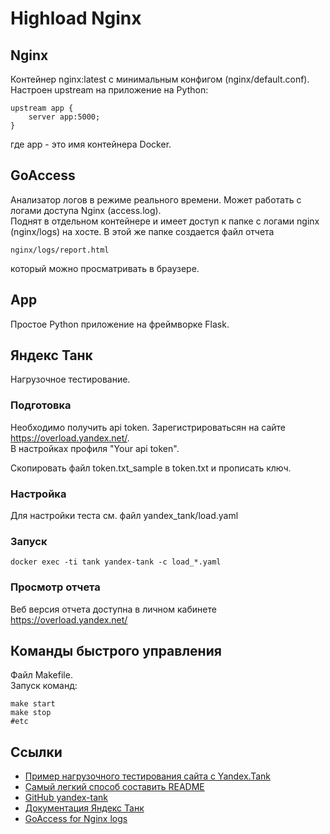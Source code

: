# Highload Nginx

## Nginx
Контейнер nginx:latest с минимальным конфигом (nginx/default.conf).  
Настроен upstream на приложение на Python:
```
upstream app {
    server app:5000;
}
```
где app - это имя контейнера Docker.  

## GoAccess
Анализатор логов в режиме реального времени. Может работать с логами доступа Nginx (access.log).   
Поднят в отдельном контейнере и имеет доступ к папке с логами nginx (nginx/logs) на хосте.
В этой же папке создается файл отчета 
```
nginx/logs/report.html
```
который можно просматривать в браузере.

## App
Простое Python приложение на фреймворке Flask.

## Яндекс Танк
Нагрузочное тестирование.  

### Подготовка
Необходимо получить api token.
Зарегистрироватьсян на сайте https://overload.yandex.net/.  
В настройках профиля "Your api token".

Скопировать файл token.txt_sample в token.txt и прописать ключ.

### Настройка
Для настройки теста см. файл yandex_tank/load.yaml

### Запуск
```
docker exec -ti tank yandex-tank -c load_*.yaml
```
### Просмотр отчета
Веб версия отчета доступна в личном кабинете https://overload.yandex.net/ 

## Команды быстрого управления
Файл Makefile.  
Запуск команд:
```
make start
make stop
#etc
```

## Ссылки

 - [Пример нагрузочного тестирования сайта с Yandex.Tank](https://serveradmin.ru/primer-nagruzochnogo-testirovaniya-sajta-s-yandex-tank/)
 - [Самый легкий способ составить README](https://readme.so/ru)
 - [GitHub yandex-tank](https://github.com/yandex/yandex-tank)
 - [Документация Яндекс Танк](https://yandextank.readthedocs.io/en/latest/index.html)
 - [GoAccess for Nginx logs](https://goaccess.io/ )